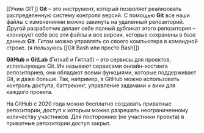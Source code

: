 [[Учим GIT]]
**Git** – это инструмент, который позволяет реализовать распределенную систему контроля версий. С помощью **Git** все наши файлы с изменениями можно закинуть на удаленный репозиторий. Другой разработчик делает себе полный дубликат этого репозитория – клонирует себе все эти файлы и все версии, которые сохранены в базе данных **Git**. Гитом можно управлять со своего компьютера в командной строке. (я пользуюсь [[Git Bash или просто Bash]])

**GitHub** и **GitLab** (Гитхаб и Гитлаб) – это сервисы для проектов, использующих Git. Их называют сервисами онлайн-хостинга репозиториев, они обладают всеми функциями, которые поддерживает Git, и даже больше. Так, например, в GitHub можно использовать контроль доступа, багтрекинг, управление задачами и вики для каждого проекта.

На GitHub с 2020 года можно бесплатно создавать приватные репозитории, доступ к которым можно разрешать неограниченному количеству участников. Для посторонних (не участники проекта) в приватные репозитории доступ закрыт.